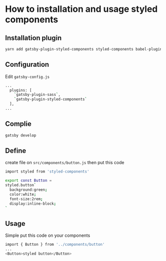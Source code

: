 # How to installation and usage styled components

## Installation plugin

```bash
yarn add gatsby-plugin-styled-components styled-components babel-plugin-styled-components
```

## Configuration

Edit `gatsby-config.js`

```bash
...
  plugins: [
    `gatsby-plugin-sass`,
    `gatsby-plugin-styled-components`
  ],
...
```

## Complie

```bash
gatsby develop
```

## Define

create file on `src/components/button.js` then put this code

```bash
import styled from 'styled-components'

export const Button =
styled.button`
  background:green;
  color:white;
  font-size:2rem;
  display:inline-block;
`
```

## Usage

Simple put this code on your components

```bash
import { Button } from '../components/button'
...
<Button>styled button</Button>
```
